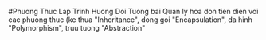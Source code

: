#Phuong Thuc Lap Trinh Huong Doi Tuong bai Quan ly hoa don tien dien voi cac phuong thuc (ke thua "Inheritance", dong goi "Encapsulation", da hinh "Polymorphism", truu tuong "Abstraction"
